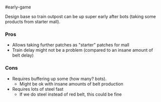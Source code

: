 #early-game

Design base so train outpost can be up super early after bots (taking some products from starter mall).

### Pros

- Allows taking further patches as "starter" patches for mall
- Train delay might not be a problem (compared to an insane amount of belt delay)

### Cons

- Requires buffering up some (how many? bots).
	- Might be ok with insane amounts of belt production
- Requires lots of steel fast
	- If we do steel instead of red belt, this could be fine
